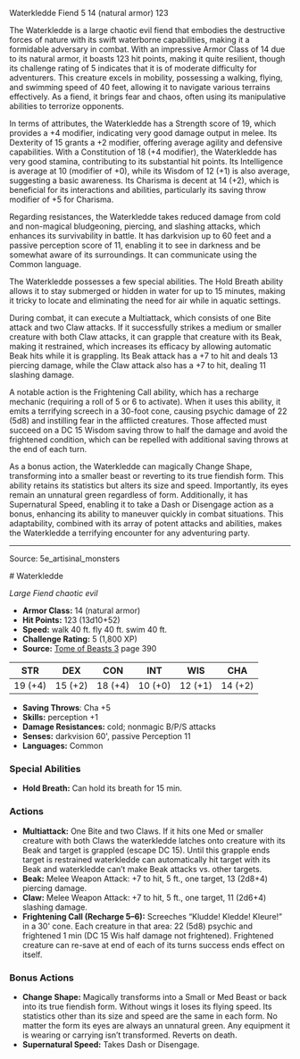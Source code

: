 <MonsterName/>Waterkledde</MonsterName>
<CreatureType/>Fiend</CreatureType>
<CR/>5</CR>
<AC/>14 (natural armor)</AC>
<HP/>123</HP>
<summary>The Waterkledde is a large chaotic evil fiend that embodies the destructive forces of nature with its swift waterborne capabilities, making it a formidable adversary in combat. With an impressive Armor Class of 14 due to its natural armor, it boasts 123 hit points, making it quite resilient, though its challenge rating of 5 indicates that it is of moderate difficulty for adventurers. This creature excels in mobility, possessing a walking, flying, and swimming speed of 40 feet, allowing it to navigate various terrains effectively. As a fiend, it brings fear and chaos, often using its manipulative abilities to terrorize opponents.</summary>

<detail>

In terms of attributes, the Waterkledde has a Strength score of 19, which provides a +4 modifier, indicating very good damage output in melee. Its Dexterity of 15 grants a +2 modifier, offering average agility and defensive capabilities. With a Constitution of 18 (+4 modifier), the Waterkledde has very good stamina, contributing to its substantial hit points. Its Intelligence is average at 10 (modifier of +0), while its Wisdom of 12 (+1) is also average, suggesting a basic awareness. Its Charisma is decent at 14 (+2), which is beneficial for its interactions and abilities, particularly its saving throw modifier of +5 for Charisma.

Regarding resistances, the Waterkledde takes reduced damage from cold and non-magical bludgeoning, piercing, and slashing attacks, which enhances its survivability in battle. It has darkvision up to 60 feet and a passive perception score of 11, enabling it to see in darkness and be somewhat aware of its surroundings. It can communicate using the Common language.

The Waterkledde possesses a few special abilities. The Hold Breath ability allows it to stay submerged or hidden in water for up to 15 minutes, making it tricky to locate and eliminating the need for air while in aquatic settings.

During combat, it can execute a Multiattack, which consists of one Bite attack and two Claw attacks. If it successfully strikes a medium or smaller creature with both Claw attacks, it can grapple that creature with its Beak, making it restrained, which increases its efficacy by allowing automatic Beak hits while it is grappling. Its Beak attack has a +7 to hit and deals 13 piercing damage, while the Claw attack also has a +7 to hit, dealing 11 slashing damage.

A notable action is the Frightening Call ability, which has a recharge mechanic (requiring a roll of 5 or 6 to activate). When it uses this ability, it emits a terrifying screech in a 30-foot cone, causing psychic damage of 22 (5d8) and instilling fear in the afflicted creatures. Those affected must succeed on a DC 15 Wisdom saving throw to half the damage and avoid the frightened condition, which can be repelled with additional saving throws at the end of each turn.

As a bonus action, the Waterkledde can magically Change Shape, transforming into a smaller beast or reverting to its true fiendish form. This ability retains its statistics but alters its size and speed. Importantly, its eyes remain an unnatural green regardless of form. Additionally, it has Supernatural Speed, enabling it to take a Dash or Disengage action as a bonus, enhancing its ability to maneuver quickly in combat situations. This adaptability, combined with its array of potent attacks and abilities, makes the Waterkledde a terrifying encounter for any adventuring party.</detail>



---

Source: 5e_artisinal_monsters

<statblock>
# Waterkledde

*Large* *Fiend* *chaotic evil*

- **Armor Class:** 14 (natural armor)
- **Hit Points:** 123 (13d10+52)
- **Speed:** walk 40 ft. fly 40 ft. swim 40 ft.
- **Challenge Rating:** 5 (1,800 XP)
- **Source:** [Tome of Beasts 3](https://koboldpress.com/kpstore/product/tome-of-beasts-3-for-5th-edition/) page 390

| STR | DEX | CON | INT | WIS | CHA |
| --- | --- | --- | --- | --- | --- |
| 19 (+4) | 15 (+2) | 18 (+4) | 10 (+0) | 12 (+1) | 14 (+2) |

- **Saving Throws**: Cha +5
- **Skills:** perception +1
- **Damage Resistances:** cold; nonmagic B/P/S attacks
- **Senses:** darkvision 60', passive Perception 11
- **Languages:** Common

### Special Abilities

- **Hold Breath:** Can hold its breath for 15 min.

### Actions

- **Multiattack:** One Bite and two Claws. If it hits one Med or smaller creature with both Claws the waterkledde latches onto creature with its Beak and target is grappled (escape DC 15). Until this grapple ends target is restrained waterkledde can automatically hit target with its Beak and waterkledde can’t make Beak attacks vs. other targets.
- **Beak:** Melee Weapon Attack: +7 to hit, 5 ft., one target, 13 (2d8+4) piercing damage.
- **Claw:** Melee Weapon Attack: +7 to hit, 5 ft., one target, 11 (2d6+4) slashing damage.
- **Frightening Call (Recharge 5–6):** Screeches “Kludde! Kledde! Kleure!” in a 30' cone. Each creature in that area: 22 (5d8) psychic and frightened 1 min (DC 15 Wis half damage not frightened). Frightened creature can re-save at end of each of its turns success ends effect on itself.

### Bonus Actions

- **Change Shape:** Magically transforms into a Small or Med Beast or back into its true fiendish form. Without wings it loses its flying speed. Its statistics other than its size and speed are the same in each form. No matter the form its eyes are always an unnatural green. Any equipment it is wearing or carrying isn’t transformed. Reverts on death.
- **Supernatural Speed:** Takes Dash or Disengage.


</statblock>


